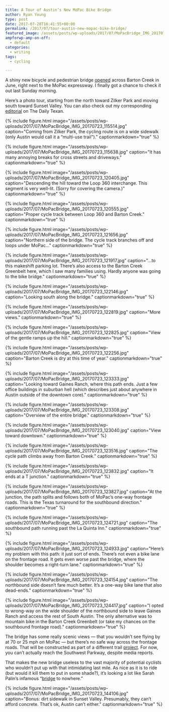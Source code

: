 ```yaml
---
title: A Tour of Austin’s New MoPac Bike Bridge
author: Ryan Young
type: post
date: 2017-07-28T16:41:55+00:00
permalink: /2017/07/tour-austin-new-mopac-bike-bridge/
featured_image: /assets/posts/wp-uploads/2017/07/MoPacBridge_IMG_20170723_123308-825x510.jpg
ampforwp-amp-on-off:
  - default
categories:
  - writing
tags:
  - cycling

---
```

A shiny new bicycle and pedestrian bridge [opened](https://www.mystatesman.com/news/transportation/bike-bridges-open-linking-south-austin-zilker-park/8u7nEF0jQGaU1XW55DZVyL/) across Barton Creek in June, right next to the MoPac expressway. I finally got a chance to check it out last Sunday morning.

Here&#8217;s a photo tour, starting from the north toward Zilker Park and moving south toward Sunset Valley. You can also check out my corresponding [editorial](https://dailytexanonline.com/2017/07/28/mopac-bike-bridge-stunning-but-plays-hard-to-get-to) on The Daily Texan.

{% include figure.html image="/assets/posts/wp-uploads/2017/07/MoPacBridge_IMG_20170723_115514.jpg" caption="Coming from Zilker Park, the cycling route is on a wide sidewalk (only Austin would call it a &#8220;multi-use trail&#8221;)." captionmarkdown="true" %}

<!--more-->

{% include figure.html image="/assets/posts/wp-uploads/2017/07/MoPacBridge_IMG_20170723_115638.jpg" caption="It has many annoying breaks for cross streets and driveways." captionmarkdown="true" %}

{% include figure.html image="/assets/posts/wp-uploads/2017/07/MoPacBridge_IMG_20170723_120405.jpg" caption="Descending the hill toward the Loop 360 interchange. This segment is very well-lit. (Sorry for covering the camera.)" captionmarkdown="true" %}

{% include figure.html image="/assets/posts/wp-uploads/2017/07/MoPacBridge_IMG_20170723_120555.jpg" caption="Proper cycle track between Loop 360 and Barton Creek." captionmarkdown="true" %}

{% include figure.html image="/assets/posts/wp-uploads/2017/07/MoPacBridge_IMG_20170723_121656.jpg" caption="Northern side of the bridge. The cycle track branches off and loops under MoPac&#8230;" captionmarkdown="true" %}

{% include figure.html image="/assets/posts/wp-uploads/2017/07/MoPacBridge_IMG_20170723_121917.jpg" caption="&#8230;to this makeshift parking lot. There&#8217;s also access to the Barton Creek Greenbelt here, which I saw many families using. Hardly anyone was going to the bike bridge." captionmarkdown="true" %}

{% include figure.html image="/assets/posts/wp-uploads/2017/07/MoPacBridge_IMG_20170723_122146.jpg" caption="Looking south along the bridge." captionmarkdown="true" %}

{% include figure.html image="/assets/posts/wp-uploads/2017/07/MoPacBridge_IMG_20170723_122819.jpg" caption="More views." captionmarkdown="true" %}

{% include figure.html image="/assets/posts/wp-uploads/2017/07/MoPacBridge_IMG_20170723_122825.jpg" caption="View of the gentle ramps up the hill." captionmarkdown="true" %}

{% include figure.html image="/assets/posts/wp-uploads/2017/07/MoPacBridge_IMG_20170723_122256.jpg" caption="Barton Creek is dry at this time of year." captionmarkdown="true" %}

{% include figure.html image="/assets/posts/wp-uploads/2017/07/MoPacBridge_IMG_20170723_123333.jpg" caption="Looking toward Gaines Ranch, where this path ends. Just a few office buildings in suburban hell (which describes just about anywhere in Austin outside of the downtown core)." captionmarkdown="true" %}

{% include figure.html image="/assets/posts/wp-uploads/2017/07/MoPacBridge_IMG_20170723_123308.jpg" caption="Overview of the entire bridge." captionmarkdown="true" %}

{% include figure.html image="/assets/posts/wp-uploads/2017/07/MoPacBridge_IMG_20170723_123040.jpg" caption="View toward downtown." captionmarkdown="true" %}

{% include figure.html image="/assets/posts/wp-uploads/2017/07/MoPacBridge_IMG_20170723_123516.jpg" caption="The cycle path climbs away from Barton Creek." captionmarkdown="true" %}

{% include figure.html image="/assets/posts/wp-uploads/2017/07/MoPacBridge_IMG_20170723_123832.jpg" caption="It ends at a T junction." captionmarkdown="true" %}

{% include figure.html image="/assets/posts/wp-uploads/2017/07/MoPacBridge_IMG_20170723_123827.jpg" caption="At the junction, the path splits and follows both of MoPac&#8217;s one-way frontage roads. This is the Texas turnaround for the southbound direction." captionmarkdown="true" %}

{% include figure.html image="/assets/posts/wp-uploads/2017/07/MoPacBridge_IMG_20170723_124721.jpg" caption="The southbound path running past the La Quinta Inn." captionmarkdown="true" %}

{% include figure.html image="/assets/posts/wp-uploads/2017/07/MoPacBridge_IMG_20170723_124933.jpg" caption="Here&#8217;s my problem with this path: it just sort of ends. There&#8217;s not even a bike lane on the frontage road. It gets even worse past the bridge, where the shoulder becomes a right-turn lane." captionmarkdown="true" %}

{% include figure.html image="/assets/posts/wp-uploads/2017/07/MoPacBridge_IMG_20170723_124154.jpg" caption="The northbound side doesn&#8217;t fare much better. It&#8217;s a one-way bike lane that also dead-ends." captionmarkdown="true" %}

{% include figure.html image="/assets/posts/wp-uploads/2017/07/MoPacBridge_IMG_20170723_124417.jpg" caption="I opted to wrong-way on the wide shoulder of the northbound side to leave Gaines Ranch and access the rest of South Austin. The only alternative was to mountain bike in the Barton Creek Greenbelt (or take my chances on the southbound frontage road)." captionmarkdown="true" %}

The bridge has some really scenic views &#8212; that you wouldn&#8217;t see flying by at 70 or 25 mph on MoPac &#8212; but there&#8217;s no safe way across the frontage roads. That will be constructed as part of a different trail [project](https://austintexas.gov/ybctrail). For now, you can&#8217;t actually reach the Southwest Parkway, despite media reports.

That makes the new bridge useless to the vast majority of potential cyclists who wouldn&#8217;t put up with that intimidating last mile. As nice as it is to ride (but would it kill them to put in some shade?), it&#8217;s looking a lot like Sarah Palin&#8217;s infamous &#8220;[bridge](http://www.cnn.com/2008/POLITICS/09/09/palin.earmarks/index.html) to nowhere.&#8221;

{% include figure.html image="/assets/posts/wp-uploads/2017/07/MoPacBridge_IMG_20170723_144106.jpg" caption="Bonus: dirt sidewalk in Sunset Valley. Presumably, they can&#8217;t afford concrete. That&#8217;s ok, Austin can&#8217;t either." captionmarkdown="true" %}